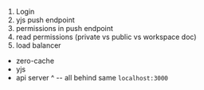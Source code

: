 1. Login
2. yjs push endpoint
3. permissions in push endpoint
4. read permissions (private vs public vs workspace doc)
5. load balancer

- zero-cache
- yjs
- api server
  ^ -- all behind same `localhost:3000`

